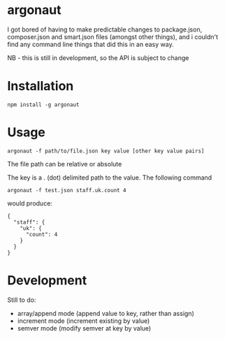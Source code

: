 argonaut
========

I got bored of having to make predictable changes to package.json, composer.json and smart.json files (amongst other things), and i couldn't find any command line things that did this in an easy way.

NB - this is still in development, so the API is subject to change

# Installation

    npm install -g argonaut

# Usage

    argonaut -f path/to/file.json key value [other key value pairs]

The file path can be relative or absolute

The key is a . (dot) delimited path to the value. The following command

    argonaut -f test.json staff.uk.count 4

would produce:

    {
      "staff": {
        "uk": {
          "count": 4
        }
      }
    }


# Development

Still to do:

- array/append mode (append value to key, rather than assign)
- increment mode (increment existing by value)
- semver mode (modify semver at key by value)

